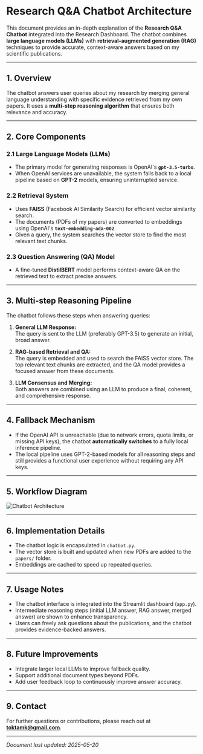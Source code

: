 # Research Q&A Chatbot Architecture

This document provides an in-depth explanation of the **Research Q&A Chatbot** integrated into the Research Dashboard. The chatbot combines **large language models (LLMs)** with **retrieval-augmented generation (RAG)** techniques to provide accurate, context-aware answers based on my scientific publications.

---

## 1. Overview

The chatbot answers user queries about my research by merging general language understanding with specific evidence retrieved from my own papers. It uses a **multi-step reasoning algorithm** that ensures both relevance and accuracy.

---

## 2. Core Components

### 2.1 Large Language Models (LLMs)

- The primary model for generating responses is OpenAI's **`gpt-3.5-turbo`**.  
- When OpenAI services are unavailable, the system falls back to a local pipeline based on **GPT-2** models, ensuring uninterrupted service.

### 2.2 Retrieval System

- Uses **FAISS** (Facebook AI Similarity Search) for efficient vector similarity search.  
- The documents (PDFs of my papers) are converted to embeddings using OpenAI's **`text-embedding-ada-002`**.  
- Given a query, the system searches the vector store to find the most relevant text chunks.

### 2.3 Question Answering (QA) Model

- A fine-tuned **DistilBERT** model performs context-aware QA on the retrieved text to extract precise answers.

---

## 3. Multi-step Reasoning Pipeline

The chatbot follows these steps when answering queries:

1. **General LLM Response:**  
   The query is sent to the LLM (preferably GPT-3.5) to generate an initial, broad answer.

2. **RAG-based Retrieval and QA:**  
   The query is embedded and used to search the FAISS vector store. The top relevant text chunks are extracted, and the QA model provides a focused answer from these documents.

3. **LLM Consensus and Merging:**  
   Both answers are combined using an LLM to produce a final, coherent, and comprehensive response.

---

## 4. Fallback Mechanism

- If the OpenAI API is unreachable (due to network errors, quota limits, or missing API keys), the chatbot **automatically switches** to a fully local inference pipeline.  
- The local pipeline uses GPT-2-based models for all reasoning steps and still provides a functional user experience without requiring any API keys.

---

## 5. Workflow Diagram

![Chatbot Architecture](chatbot-architecture.png)

---

## 6. Implementation Details

- The chatbot logic is encapsulated in `chatbot.py`.  
- The vector store is built and updated when new PDFs are added to the `papers/` folder.  
- Embeddings are cached to speed up repeated queries.

---

## 7. Usage Notes

- The chatbot interface is integrated into the Streamlit dashboard (`app.py`).  
- Intermediate reasoning steps (initial LLM answer, RAG answer, merged answer) are shown to enhance transparency.  
- Users can freely ask questions about the publications, and the chatbot provides evidence-backed answers.

---

## 8. Future Improvements

- Integrate larger local LLMs to improve fallback quality.  
- Support additional document types beyond PDFs.  
- Add user feedback loop to continuously improve answer accuracy.

---

## 9. Contact

For further questions or contributions, please reach out at **toktamk@gmail.com**.

---

*Document last updated: 2025-05-20*
